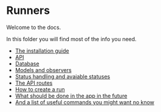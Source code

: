 # Runners

Welcome to the docs.

In this folder you will find most of the info you need.

- [The installation guide](install.md)
- [API](api.md)
- [Database](db.md)
- [Models and observers](models.md)
- [Status handling and avaiable statuses](status.md)
- [The API routes](routes.md)
- [How to create a run](runs.md)
- [What should be done in the app in the future](amelios.md)
- [And a list of useful commands you might want no know](useful_commands.md)
